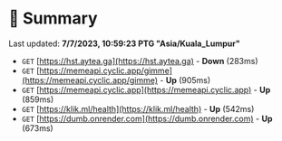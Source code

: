 # 📖 Summary
Last updated: **7/7/2023, 10:59:23 PTG "Asia/Kuala_Lumpur"**

- `GET` [https://hst.aytea.ga](https://hst.aytea.ga) - **Down** (283ms)
- `GET` [https://memeapi.cyclic.app/gimme](https://memeapi.cyclic.app/gimme) - **Up** (905ms)
- `GET` [https://memeapi.cyclic.app](https://memeapi.cyclic.app) - **Up** (859ms)
- `GET` [https://klik.ml/health](https://klik.ml/health) - **Up** (542ms)
- `GET` [https://dumb.onrender.com](https://dumb.onrender.com) - **Up** (673ms)
